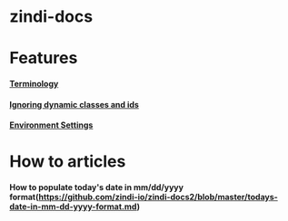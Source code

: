 # zindi-docs

# Features 

#### [Terminology](https://github.com/zindi-io/zindi-docs2/blob/master/terminology.md)

#### [Ignoring dynamic classes and ids](https://github.com/zindi-io/zindi-docs2/blob/master/ignoring-dynamic-classes-and-ids.md)

#### [Environment Settings](https://github.com/zindi-io/zindi-docs2/blob/master/environment-settings.md)


# How to articles

#### How to populate today's date in mm/dd/yyyy format(https://github.com/zindi-io/zindi-docs2/blob/master/todays-date-in-mm-dd-yyyy-format.md)

